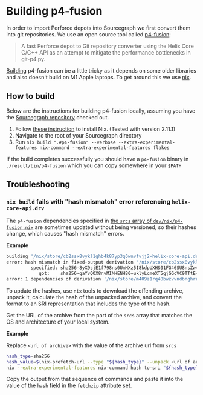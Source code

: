 # Building p4-fusion

In order to import Perforce depots into Sourcegraph we first convert them into git repositories. We use an open source tool called [p4-fusion](https://github.com/salesforce/p4-fusion):

> A fast Perforce depot to Git repository converter using the Helix Core C/C++ API as an attempt to mitigate the performance bottlenecks in git-p4.py.

[Building](https://github.com/salesforce/p4-fusion#build) p4-fusion can be a little tricky as it depends on some older libraries and also doesn't build on M1 Apple laptops. To get around this we use [nix](https://nixos.org).

## How to build

Below are the instructions for building p4-fusion locally, assuming you have the [Sourcegraph repository](https://github.com/sourcegraph/sourcegraph) checked out.

1. Follow [these instruction](https://nixos.org/download.html) to install Nix. (Tested with version 2.11.1)
1. Navigate to the root of your Sourcegraph directory
1. Run `nix build ".#p4-fusion" --verbose --extra-experimental-features nix-command --extra-experimental-features flakes`

If the build completes successfully you should have a `p4-fusion` binary in `./result/bin/p4-fusion` which you can copy somewhere in your `$PATH`

## Troubleshooting

### `nix build` fails with "hash mismatch" error referencing `helix-core-api.drv`

The `p4-fusion` dependencies specified in [the `srcs` array of `dev/nix/p4-fusion.nix`](https://sourcegraph.com/github.com/sourcegraph/sourcegraph@8d513301f8a12f7c7e0b5a66ed20ba14b6679cca/-/blob/dev/nix/p4-fusion.nix?L45-77) are sometimes updated without being versioned, so their hashes change, which causes "hash mismatch" errors.

**Example**

```bash
building '/nix/store/cb2ssx8vykl1ghb4k87yp3q6wnvfvjj2-helix-core-api.drv'...
error: hash mismatch in fixed-output derivation '/nix/store/cb2ssx8vykl1ghb4k87yp3q6wnvfvjj2-helix-core-api.drv':
         specified: sha256-8yX9sjE1f798ns0UmHXz5I8kdpUXHS01FG46SU8nsZw=
            got:    sha256-gaYvQOX8nvMIMHENHB0+uklyLcmeXT5gjGGcVC9TTtE=
error: 1 dependencies of derivation '/nix/store/m409z1rq40bwzvvndbnghrrxm000zd9v-p4-fusion.drv' failed to build
```

To update the hashes, use `nix` tools to download the offending archive, unpack it, calculate the hash of the unpacked archive, and convert the format to an SRI representation that includes the type of the hash.

Get the URL of the archive from the part of the `srcs` array that matches the OS and architecture of your local system.

**Example**

Replace `<url of archive>` with the value of the archive url from `srcs`

```bash
hash_type=sha256
hash_value=$(nix-prefetch-url --type "${hash_type}" --unpack <url of archive>)
nix --extra-experimental-features nix-command hash to-sri "${hash_type}:${hash_value}"
```

Copy the output from that sequence of commands and paste it into the value of the `hash` field in the `fetchzip` attribute set.
